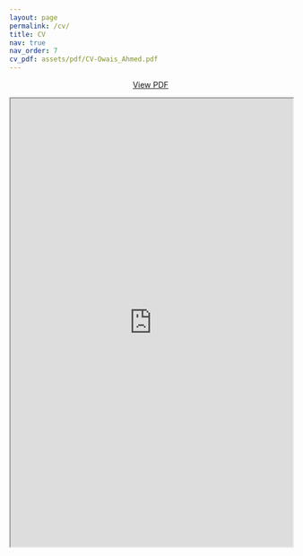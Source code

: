 ```yaml
---
layout: page
permalink: /cv/
title: CV
nav: true
nav_order: 7
cv_pdf: assets/pdf/CV-Owais_Ahmed.pdf
---
```

<div>

<center>
<p><a href="https://flowcv.com/resume/304jcfpqki" target="_blank" rel="noopener noreferrer"> View PDF </a> </p>
</center>

<center>
<iframe src="https://flowcv.com/resume/304jcfpqki" width="100%" height="800" allow="autoplay"></iframe>
</center>
</div>

